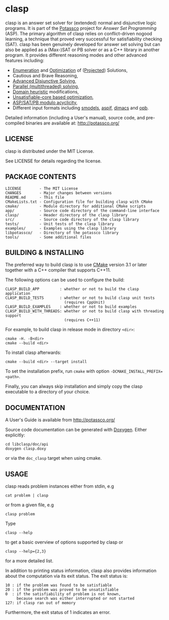 # clasp

clasp is an answer set solver for (extended) normal and disjunctive logic programs.
It is part of the [Potassco](https://potassco.org) project for *Answer Set Programming* (ASP).
The primary algorithm of clasp relies on conflict-driven nogood learning,
a technique that proved very successful for satisfiability checking (SAT).
clasp has been genuinely developed for answer set solving but can 
also be applied as a (Max-)SAT or PB solver or as a C++ library in another program.
It provides different reasoning modes and other advanced features including:
 
 - [Enumeration][enum] and [Optimization][opt] of ([Projected][proj]) Solutions,
 - Cautious and Brave Reasoning,
 - [Advanced Disjunctive Solving][claspD2],
 - [Parallel (multithreaded) solving][claspmt],
 - [Domain heuristic][hclasp] modifications,
 - [Unsatisfiable-core based optimization][unclasp],
 - [ASP/SAT/PB modulo acyclicity][acyc],
 - Different input formats including [smodels][smodels], [aspif][aspif], [dimacs][dimacs] and [opb][opb].

Detailed information (including a User's manual), source code,
and pre-compiled binaries are available at: http://potassco.org/

## LICENSE
  clasp is distributed under the MIT License.
  
  See LICENSE for details regarding the license.

## PACKAGE CONTENTS
    LICENSE        - The MIT License
    CHANGES        - Major changes between versions
    README.md      - This file
    CMakeLists.txt - Configuration file for building clasp with CMake
    cmake/         - Module directory for additional CMake scripts
    app/           - Source code directory of the command-line interface
    clasp/         - Header directory of the clasp library
    src/           - Source code directory of the clasp library
    tests/         - Unit tests of the clasp library
    examples/      - Examples using the clasp library
    libpotassco/   - Directory of the potassco library
    tools/         - Some additional files
  

## BUILDING & INSTALLING
  The preferred way to build clasp is to use [CMake][cmake] version 3.1 or later
  together with a C++ compiler that supports C++11.

  The following options can be used to configure the build:
  
    CLASP_BUILD_APP         : whether or not to build the clasp application
    CLASP_BUILD_TESTS       : whether or not to build clasp unit tests
                              (requires CppUnit)
    CLASP_BUILD_EXAMPLES    : whether or not to build examples
    CLASP_BUILD_WITH_THREADS: whether or not to build clasp with threading support
                              (requires C++11)

  For example, to build clasp in release mode in directory `<dir>`:

    cmake -H. -B<dir>
    cmake --build <dir>

  To install clasp afterwards:
  
    cmake --build <dir> --target install

  To set the installation prefix, run
  `cmake` with option `-DCMAKE_INSTALL_PREFIX=<path>`.

  Finally, you can always skip installation and simply copy the
  clasp executable to a directory of your choice.

## DOCUMENTATION
  A User's Guide is available from http://potassco.org/
  
  Source code documentation can be generated with [Doxygen][doxygen].
  Either explicitly:
  
    cd libclasp/doc/api
    doxygen clasp.doxy

  or via the `doc_clasp` target when using cmake.

## USAGE
  clasp reads problem instances either from stdin, e.g
  
    cat problem | clasp
  
  or from a given file, e.g
  
    clasp problem

  Type
  
    clasp --help
  
  to get a basic overview of options supported by clasp or
  
    clasp --help={2,3}
  
  for a more detailed list.

  In addition to printing status information, clasp also
  provides information about the computation via its exit status.
  The exit status is:
    
    10 : if the problem was found to be satisfiable
    20 : if the problem was proved to be unsatisfiable
    0  : if the satisfiability of problem is not known,
         because search was either interrupted or not started
    127: if clasp ran out of memory

Furthermore, the exit status of 1 indicates an error.

[enum]: http://www.cs.uni-potsdam.de/wv/pdfformat/gekanesc07c.pdf
[proj]: http://www.cs.uni-potsdam.de/wv/pdfformat/gekasc09a.pdf
[opt]: http://www.cs.uni-potsdam.de/wv/pdfformat/gekakasc11c.pdf
[claspmt]: http://www.cs.uni-potsdam.de/wv/pdfformat/gekasc12b.pdf
[claspD2]: http://www.cs.uni-potsdam.de/wv/pdfformat/gekasc13a.pdf
[hclasp]: http://www.cs.uni-potsdam.de/wv/pdfformat/gekaotroscwa13a.pdf
[unclasp]: http://www.cs.uni-potsdam.de/wv/pdfformat/ankamasc12a.pdf
[acyc]: http://www.cs.uni-potsdam.de/wv/pdfformat/bogejakasc15b.pdf
[aspif]: http://www.cs.uni-potsdam.de/wv/pdfformat/gekakaosscwa16b.pdf
[smodels]: http://www.tcs.hut.fi/Software/smodels/lparse.ps
[dimacs]: http://www.satcompetition.org/2009/format-benchmarks2009.html
[opb]: http://www.cril.univ-artois.fr/PB09/solver_req.html
[doxygen]: http://www.stack.nl/~dimitri/doxygen/
[cmake]: https://cmake.org/
